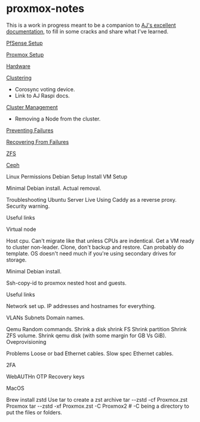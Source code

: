 # proxmox-notes

This is a work in progress meant to be a companion to [AJ's excellent documentation](https://github.com/bnnanet/learn-colocation/issues/), to fill in some cracks and share what I've learned.

[PfSense Setup](https://github.com/mathwhiz1212/proxmox-notes/blob/main/PfSense.md)

[Proxmox Setup](Proxmox%20Setup.md)

[Hardware](Hardware.md)

[Clustering](Clustering.md)

- Corosync voting device.
- Link to AJ Raspi docs.

[Cluster Management](Cluster%20Management.md)

- Removing a Node from the cluster.

[Preventing Failures](Preventing%20Failures.md)

[Recovering From Failures](Recovering%20From%20Failures.md)

[ZFS](ZFS.md)

[Ceph](Ceph.md)

Linux Permissions
Debian Setup
Install
VM Setup

Minimal Debian install.
Actual removal.

Troubleshooting
Ubuntu Server Live
Using Caddy as a reverse proxy.
Security warning.

Useful links

Virtual node

Host cpu. Can't migrate like that unless CPUs are indentical.
Get a VM ready to cluster non-leader.
Clone, don't backup and restore. Can probably do template.
OS doesn't need much if you're using secondary drives for storage.

Minimal Debian install.

Ssh-copy-id to proxmox nested host and guests.

Useful links

Network set up.
IP addresses and hostnames for everything.

VLANs
Subnets
Domain names.

Qemu
Random commands.
Shrink a disk
shrink FS
Shrink partition
Shrink ZFS volume.
Shrink qemu disk (with some margin for GB Vs GiB).
Oveprovisioning

Problems
Loose or bad Ethernet cables.
Slow spec Ethernet cables.

2FA

WebAUTHn
OTP
Recovery keys

MacOS

Brew install zstd
Use tar to create a zst archive
tar --zstd -cf Proxmox.zst Proxmox
tar --zstd -xf Proxmox.zst -C Proxmox2 # -C being a directory to put the files or folders.

